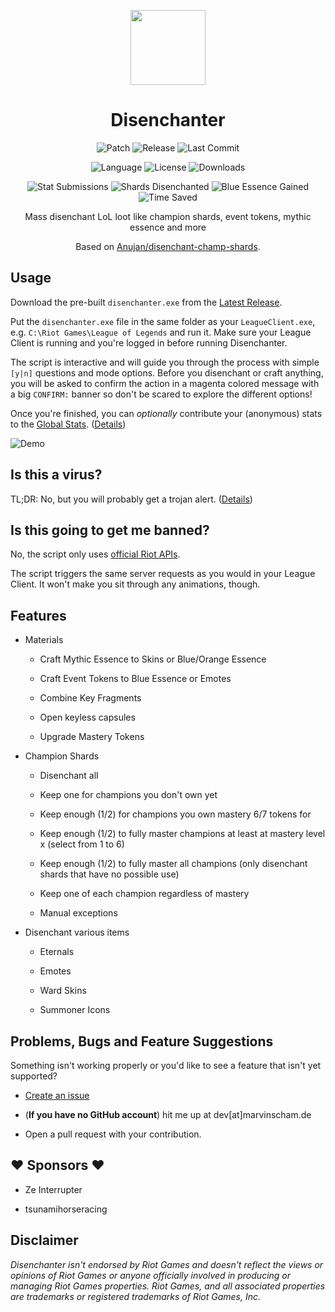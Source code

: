 <p align="center" style="margin-bottom: 0px !important;">
  <img src="https://raw.githubusercontent.com/marvinscham/disenchanter/main/BE_icon.ico" width="120" align="center">
</p>
<h1 align="center">Disenchanter</h1>
<div align="center">

![Patch](https://img.shields.io/badge/league%20patch-12.16-brightgreen)
![Release](https://img.shields.io/github/v/release/marvinscham/disenchanter)
![Last Commit](https://img.shields.io/github/last-commit/marvinscham/disenchanter)

![Language](https://img.shields.io/badge/language-Ruby-%23701516)
![License](https://img.shields.io/github/license/marvinscham/disenchanter)
![Downloads](https://img.shields.io/github/downloads/marvinscham/disenchanter/total)

![Stat Submissions](https://img.shields.io/badge/dynamic/json?color=blue&label=stat%20submissions&query=%24%5B%3A1%5D.submissions&url=https%3A%2F%2Fchecksch.de%2Fhook%2Fdisenchanter.php)
![Shards Disenchanted](https://img.shields.io/badge/dynamic/json?color=blue&label=shards%20disenchanted&query=%24%5B%3A1%5D.disenchanted_thousands&url=https%3A%2F%2Fchecksch.de%2Fhook%2Fdisenchanter.php&suffix=K)
![Blue Essence Gained](https://img.shields.io/badge/dynamic/json?color=blue&label=blue%20essence%20gained&query=%24%5B%3A1%5D.blue_essence_millions&url=https%3A%2F%2Fchecksch.de%2Fhook%2Fdisenchanter.php&suffix=M)
![Time Saved](https://img.shields.io/badge/dynamic/json?color=blue&label=time%20saved&query=%24%5B%3A1%5D.hours_saved&url=https%3A%2F%2Fchecksch.de%2Fhook%2Fdisenchanter.php&suffix=%20hours)

Mass disenchant LoL loot like champion shards, event tokens, mythic essence and more

Based on [Anujan/disenchant-champ-shards](https://github.com/Anujan/disenchant-champ-shards).

</div>

## Usage

Download the pre-built `disenchanter.exe` from the [Latest Release](https://github.com/marvinscham/disenchanter/releases).

Put the `disenchanter.exe` file in the same folder as your `LeagueClient.exe`, e.g. `C:\Riot Games\League of Legends` and run it. Make sure your League Client is running and you're logged in before running Disenchanter.

The script is interactive and will guide you through the process with simple `[y|n]` questions and mode options. Before you disenchant or craft anything, you will be asked to confirm the action in a magenta colored message with a big `CONFIRM:` banner so don't be scared to explore the different options!

Once you're finished, you can _optionally_ contribute your (anonymous) stats to the [Global Stats](https://github.com/marvinscham/disenchanter/wiki/Stats). ([Details](https://github.com/marvinscham/disenchanter/wiki/Stat-Collection))

![Demo](https://raw.githubusercontent.com/marvinscham/disenchanter/main/disenchanter.png)

## Is this a virus?

TL;DR: No, but you will probably get a trojan alert. ([Details](https://github.com/marvinscham/disenchanter/wiki/Is-this-a-virus%3F))

## Is this going to get me banned?

No, the script only uses [official Riot APIs](https://developer.riotgames.com/docs/lol#league-client).

The script triggers the same server requests as you would in your League Client. It won't make you sit through any animations, though.

## Features

- Materials

  - Craft Mythic Essence to Skins or Blue/Orange Essence

  - Craft Event Tokens to Blue Essence or Emotes

  - Combine Key Fragments

  - Open keyless capsules

  - Upgrade Mastery Tokens

- Champion Shards

  - Disenchant all

  - Keep one for champions you don't own yet

  - Keep enough (1/2) for champions you own mastery 6/7 tokens for

  - Keep enough (1/2) to fully master champions at least at mastery level x (select from 1 to 6)

  - Keep enough (1/2) to fully master all champions (only disenchant shards that have no possible use)

  - Keep one of each champion regardless of mastery

  - Manual exceptions

- Disenchant various items

  - Eternals

  - Emotes

  - Ward Skins

  - Summoner Icons

## Problems, Bugs and Feature Suggestions

Something isn't working properly or you'd like to see a feature that isn't yet supported?

- [Create an issue](https://github.com/marvinscham/disenchanter/issues/new/choose)
- (**If you have no GitHub account**) hit me up at dev[at]marvinscham.de

- Open a pull request with your contribution.

## ❤ Sponsors ❤

- Ze Interrupter

- tsunamihorseracing

## Disclaimer

_Disenchanter isn't endorsed by Riot Games and doesn't reflect the views or opinions of Riot Games or anyone officially involved in producing or managing Riot Games properties. Riot Games, and all associated properties are trademarks or registered trademarks of Riot Games, Inc._

